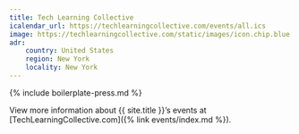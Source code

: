 ```yaml
---
title: Tech Learning Collective
icalendar_url: https://techlearningcollective.com/events/all.ics
image: https://techlearningcollective.com/static/images/icon.chip.blue.png
adr:
    country: United States
    region: New York
    locality: New York
---
```


{% include boilerplate-press.md %}

View more information about {{ site.title }}&rsquo;s events at [TechLearningCollective.com]({% link events/index.md %}).
